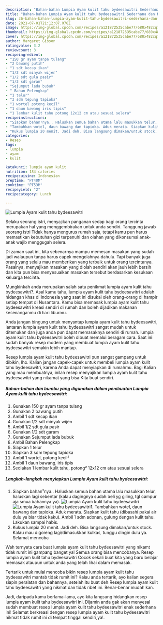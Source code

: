 ```yaml
---
description: "Bahan-bahan Lumpia Ayam kulit tahu bydeesawitri Sederhana dan Mudah Dibuat"
title: "Bahan-bahan Lumpia Ayam kulit tahu bydeesawitri Sederhana dan Mudah Dibuat"
slug: 36-bahan-bahan-lumpia-ayam-kulit-tahu-bydeesawitri-sederhana-dan-mudah-dibuat
date: 2021-07-01T21:12:07.078Z
image: https://img-global.cpcdn.com/recipes/a121872535cabe77/680x482cq70/lumpia-ayam-kulit-tahu-bydeesawitri-foto-resep-utama.jpg
thumbnail: https://img-global.cpcdn.com/recipes/a121872535cabe77/680x482cq70/lumpia-ayam-kulit-tahu-bydeesawitri-foto-resep-utama.jpg
cover: https://img-global.cpcdn.com/recipes/a121872535cabe77/680x482cq70/lumpia-ayam-kulit-tahu-bydeesawitri-foto-resep-utama.jpg
author: Margaret Gibson
ratingvalue: 3.2
reviewcount: 3
recipeingredient:
- "150 gr ayam tanpa tulang"
- "2 bawang putih"
- "1 sdt kecap ikan"
- "1/2 sdt minyak wijen"
- "1/2 sdt gula pasir"
- "1/2 sdt garam"
- "Sejumput lada bubuk"
- " Bahan Pelengkap"
- "1 telur"
- "3 sdm tepung tapioka"
- "1 wortel potong kecil"
- "1 daun bawang iris tipis"
- "1 lembar kulit tahu potong 12x12 cm atau sesuai selera"
recipeinstructions:
- "Siapkan bahan²nya.. Haluskan semua bahan utama lalu masukkan telur, haluskan lagi sebentar (kalau dagingnya sudah beli yg giling, tgl campur aja smua bahannya ya)."
- "Tambahkan wotel, daun bawang dan tapioka. Aduk merata. Siapkan kulit tahu (dibasahi pakai air dulu ya biar tidak kaku). Ambil 1 sdm adonan, gulung dengan kulit tahu. Lakukan sampai habis."
- "Kukus lumpia 20 menit. Jadi deh. Bisa langsung dimakan/untuk stock. Kalau mau digoreng lagi/dimasukkan kulkas, tunggu dingin dulu ya. Selamat mencoba"
categories:
- Resep
tags:
- lumpia
- ayam
- kulit

katakunci: lumpia ayam kulit 
nutrition: 184 calories
recipecuisine: Indonesian
preptime: "PT40M"
cooktime: "PT53M"
recipeyield: "2"
recipecategory: Lunch

---
```



![Lumpia Ayam kulit tahu bydeesawitri](https://img-global.cpcdn.com/recipes/a121872535cabe77/680x482cq70/lumpia-ayam-kulit-tahu-bydeesawitri-foto-resep-utama.jpg)

Selaku seorang istri, menyajikan panganan sedap bagi orang tercinta merupakan hal yang menggembirakan untuk anda sendiri. Tanggung jawab seorang istri Tidak hanya mengurus rumah saja, tetapi kamu pun harus memastikan kebutuhan gizi terpenuhi dan olahan yang dikonsumsi anak-anak wajib menggugah selera.

Di zaman  saat ini, kita sebenarnya mampu memesan masakan yang sudah jadi walaupun tanpa harus capek mengolahnya dahulu. Tapi banyak juga orang yang selalu mau memberikan yang terbaik untuk orang tercintanya. Pasalnya, menyajikan masakan yang diolah sendiri akan jauh lebih bersih dan kita pun bisa menyesuaikan masakan tersebut berdasarkan kesukaan keluarga tercinta. 



Mungkinkah anda merupakan salah satu penikmat lumpia ayam kulit tahu bydeesawitri?. Asal kamu tahu, lumpia ayam kulit tahu bydeesawitri adalah hidangan khas di Indonesia yang saat ini disukai oleh orang-orang di hampir setiap tempat di Nusantara. Kamu bisa memasak lumpia ayam kulit tahu bydeesawitri kreasi sendiri di rumah dan boleh dijadikan makanan kesenanganmu di hari liburmu.

Anda jangan bingung untuk menyantap lumpia ayam kulit tahu bydeesawitri, lantaran lumpia ayam kulit tahu bydeesawitri sangat mudah untuk ditemukan dan juga anda pun dapat memasaknya sendiri di rumah. lumpia ayam kulit tahu bydeesawitri boleh dibuat memalui beragam cara. Saat ini sudah banyak resep modern yang membuat lumpia ayam kulit tahu bydeesawitri semakin lebih mantap.

Resep lumpia ayam kulit tahu bydeesawitri pun sangat gampang untuk dibikin, lho. Kalian jangan capek-capek untuk membeli lumpia ayam kulit tahu bydeesawitri, karena Anda dapat menyiapkan di rumahmu. Bagi Kalian yang mau membuatnya, inilah resep menyajikan lumpia ayam kulit tahu bydeesawitri yang nikamat yang bisa Kita buat sendiri.

<!--inarticleads1-->

##### Bahan-bahan dan bumbu yang digunakan dalam pembuatan Lumpia Ayam kulit tahu bydeesawitri:

1. Gunakan 150 gr ayam tanpa tulang
1. Gunakan 2 bawang putih
1. Ambil 1 sdt kecap ikan
1. Gunakan 1/2 sdt minyak wijen
1. Ambil 1/2 sdt gula pasir
1. Gunakan 1/2 sdt garam
1. Gunakan Sejumput lada bubuk
1. Ambil  Bahan Pelengkap
1. Siapkan 1 telur
1. Siapkan 3 sdm tepung tapioka
1. Ambil 1 wortel, potong kecil²
1. Ambil 1 daun bawang, iris tipis
1. Sediakan 1 lembar kulit tahu, potong² 12x12 cm atau sesuai selera




<!--inarticleads2-->

##### Langkah-langkah menyiapkan Lumpia Ayam kulit tahu bydeesawitri:

1. Siapkan bahan²nya.. Haluskan semua bahan utama lalu masukkan telur, haluskan lagi sebentar (kalau dagingnya sudah beli yg giling, tgl campur aja smua bahannya ya).
<img src="https://img-global.cpcdn.com/steps/26551b8133b50fa3/160x128cq70/lumpia-ayam-kulit-tahu-bydeesawitri-langkah-memasak-1-foto.jpg" alt="Lumpia Ayam kulit tahu bydeesawitri"><img src="https://img-global.cpcdn.com/steps/5b0a8ff3b46b0c81/160x128cq70/lumpia-ayam-kulit-tahu-bydeesawitri-langkah-memasak-1-foto.jpg" alt="Lumpia Ayam kulit tahu bydeesawitri">1. Tambahkan wotel, daun bawang dan tapioka. Aduk merata. Siapkan kulit tahu (dibasahi pakai air dulu ya biar tidak kaku). Ambil 1 sdm adonan, gulung dengan kulit tahu. Lakukan sampai habis.
1. Kukus lumpia 20 menit. Jadi deh. Bisa langsung dimakan/untuk stock. Kalau mau digoreng lagi/dimasukkan kulkas, tunggu dingin dulu ya. Selamat mencoba




Wah ternyata cara buat lumpia ayam kulit tahu bydeesawitri yang nikamt tidak rumit ini gampang banget ya! Semua orang bisa mencobanya. Resep lumpia ayam kulit tahu bydeesawitri Cocok sekali buat kita yang baru belajar memasak ataupun untuk anda yang telah lihai dalam memasak.

Tertarik untuk mulai mencoba bikin resep lumpia ayam kulit tahu bydeesawitri mantab tidak rumit ini? Kalau anda tertarik, ayo kalian segera siapin peralatan dan bahannya, setelah itu buat deh Resep lumpia ayam kulit tahu bydeesawitri yang nikmat dan tidak ribet ini. Benar-benar mudah kan. 

Jadi, daripada kamu berlama-lama, ayo kita langsung hidangkan resep lumpia ayam kulit tahu bydeesawitri ini. Dijamin anda gak akan menyesal sudah membuat resep lumpia ayam kulit tahu bydeesawitri enak sederhana ini! Selamat berkreasi dengan resep lumpia ayam kulit tahu bydeesawitri nikmat tidak rumit ini di tempat tinggal sendiri,ya!.

